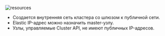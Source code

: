 ![resources](https://docs.google.com/drawings/d/e/2PACX-1vSUznz9tfsUtLqC7r2nHHndLdbTYN5LIwFnP68-pxZY1wZaIrG6Mxj0kvyIZV-jKDDidp8sfB0UMTdz/pub?w=812&h=655)
<!--- Source: https://docs.google.com/drawings/d/1sB_V7NhDiit8Gok2pq_8syQknCdC4GicpG3L2YF5QIU/edit --->

* Создается внутренняя сеть кластера со шлюзом к публичной сети.
* Elastic IP-адрес можно назначить master-узлу.
* Узлы, управляемые Cluster API, не имеют публичных IP-адресов.
